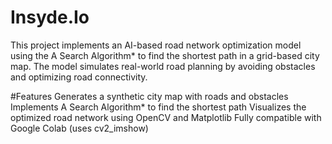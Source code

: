# Insyde.Io

This project implements an AI-based road network optimization model using the A Search Algorithm* to find the shortest path in a grid-based city map. The model simulates real-world road planning by avoiding obstacles and optimizing road connectivity.

#Features
 Generates a synthetic city map with roads and obstacles
 Implements A Search Algorithm* to find the shortest path
 Visualizes the optimized road network using OpenCV and Matplotlib
 Fully compatible with Google Colab (uses cv2_imshow)
